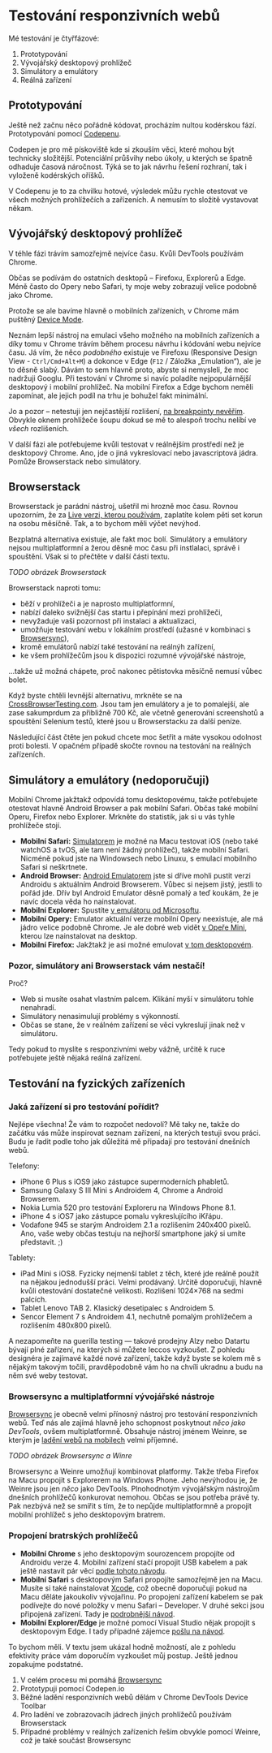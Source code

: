 # Testování responzivních webů

Mé testování je čtyřfázové:

1. Prototypování 
2. Vývojářský desktopový prohlížeč
3. Simulátory a emulátory
4. Reálná zařízení

## Prototypování

Ještě než začnu něco pořádně kódovat, procházím nultou kodérskou fází. Prototypování pomocí [Codepenu](http://codepen.io/machal). 

Codepen je pro mě pískoviště kde si zkouším věci, které mohou být technicky složitější. Potenciální průšvihy nebo úkoly, u kterých se špatně odhaduje časová náročnost. Týká se to jak návrhu řešení rozhraní, tak i vyloženě kodérských oříšků. 

V Codepenu je to za chvilku hotové, výsledek můžu rychle otestovat ve všech možných prohlížečích a zařízeních. A nemusím to složitě vystavovat někam.

## Vývojářský desktopový prohlížeč

V téhle fázi trávím samozřejmě nejvíce času. Kvůli DevTools používám Chrome. 

Občas se podívám do ostatních desktopů – Firefoxu, Explorerů a Edge. Méně často do Opery nebo Safari, ty moje weby zobrazují velice podobně jako Chrome.

Protože se ale bavíme hlavně o mobilních zařízeních, v Chrome mám puštěný [Device Mode](http://www.vzhurudolu.cz/blog/41-devtools-tipy#emulace-zarizeni-s-device-mode). 

Neznám lepší nástroj na emulaci všeho možného na mobilních zařízeních a díky tomu v Chrome trávím během procesu návrhu i kódování webu nejvíce času. Já vím, že něco *podobného* existuje ve Firefoxu (Responsive Design View - `Ctrl/Cmd+Alt+M`) a dokonce v Edge (`F12` / Záložka „Emulation“), ale je to děsně slabý. Dávám to sem hlavně proto, abyste si nemysleli, že moc nadržuji Googlu. Při testování v Chrome si navíc poladíte nejpopulárnější desktopový i mobilní prohlížeč. Na mobilní Firefox a Edge bychom neměli zapomínat, ale jejich podíl na trhu je bohužel fakt minimální.

Jo a pozor – netestuji jen nejčastější rozlišení, [na breakpointy nevěřím](http://kratce.vzhurudolu.cz/post/46416507703/jake-breakpointy-zvolit-v-responzivnim-webdesignu). Obvykle oknem prohlížeče šoupu dokud se mě to alespoň trochu nelíbí ve *všech*  rozlišeních. 

V další fázi ale potřebujeme kvůli testovat v reálnějším prostředí než je desktopový Chrome. Ano, jde o jiná vykreslovací nebo javascriptová jádra. Pomůže Browserstack nebo simulátory.

## Browserstack

Browserstack je parádní nástroj, ušetřil mi hrozně moc času. Rovnou upozorním, že za [Live verzi, kterou používám](https://www.browserstack.com/accounts/subscriptions), zaplatíte kolem pěti set korun na osobu měsíčně. Tak, a to bychom měli výčet nevýhod.

Bezplatná alternativa existuje, ale fakt moc bolí. Simulátory a emulátory nejsou multiplatformní a žerou děsně moc času při instlalaci, správě i spouštění. Však si to přečtěte v další části textu.

*TODO obrázek Browserstack*

Browserstack naproti tomu:

- běží v prohlížeči a je naprosto multiplatformní,
- nabízí daleko svižnější čas startu i přepínání mezi prohlížeči,
- nevyžaduje vaši pozornost při instalaci a aktualizaci,
- umožňuje testování webu v lokálním prostředí (užasné v kombinaci s [Browsersync](browsersync.md)),
- kromě emulátorů nabízí také testování na reálnýh zařízení,
- ke všem prohlížečům jsou k dispozici rozumné vývojářské nástroje,

…takže už možná chápete, proč nakonec pětistovka měsíčně nemusí vůbec bolet.

Když byste chtěli levnější alternativu, mrkněte se na [CrossBrowserTesting.com](https://crossbrowsertesting.com). Jsou tam jen emulátory a je to pomalejší, ale zase sakumprdum za přibližně 700 Kč, ale včetně generování screenshotů a spouštění Selenium testů, které jsou u Browserstacku za další peníze.

Následující část čtěte jen pokud chcete moc šetřit a máte vysokou odolnost proti bolesti. V opačném případě skočte rovnou na testování na reálných zařízeních.

## Simulátory a emulátory (nedoporučuji)

Mobilní Chrome jakžtakž odpovídá tomu desktopovému, takže potřebujete otestovat hlavně Android Browser a pak mobilní Safari. Občas také mobilní Operu, Firefox nebo Explorer. Mrkněte do statistik, jak si u vás tyhle prohlížeče stojí. 

- **Mobilní Safari:** [Simulatorem](https://developer.apple.com/library/ios/documentation/IDEs/Conceptual/iOS_Simulator_Guide/Introduction/Introduction.html) je možné na Macu testovat iOS (nebo také watchOS a tvOS, ale tam není žádný prohlížeč), takže mobilní Safari. Nicméně pokud jste na Windowsech nebo Linuxu, s emulací mobilního Safari si neškrtnete.
- **Android Browser:** [Android Emulatorem](https://developer.android.com/studio/run/emulator.html) jste si dříve mohli pustit verzi Androidu s aktuálním Android Browserem. Vůbec si nejsem jistý, jestli to pořád jde. Dřív byl Android Emulator děsně pomalý a teď koukám, že je navíc docela věda ho nainstalovat.
- **Mobilní Explorer:** Spustíte [v emulátoru od Microsoftu](https://msdn.microsoft.com/en-us/library/windows/apps/ff402563%28v=vs.105%29.aspx).
- **Mobilní Opery:** Emulator aktuální verze mobilní Opery neexistuje, ale má jádro velice podobně Chrome. Je ale dobré web vidět [v Opeře Mini](https://dev.opera.com/articles/installing-opera-mini-on-your-computer/), kterou lze nainstalovat na desktop.
- **Mobilní Firefox:** Jakžtakž je asi možné emulovat [v tom desktopovém](http://stackoverflow.com/questions/16651911/how-can-i-simulate-mobile-devices-and-debug-in-firefox-browser).

### Pozor, simulátory ani Browserstack vám nestačí! 

Proč?

* Web si musíte osahat vlastním palcem. Klikání myší v simulátoru tohle nenahradí.
* Simulátory nenasimulují problémy s výkonností.
* Občas se stane, že v reálném zařízení se věci vykreslují jinak než v simulátoru.

Tedy pokud to myslíte s responzivními weby vážně, určitě k ruce potřebujete ještě nějaká reálná zařízení.

## Testování na fyzických zařízeních

### Jaká zařízení si pro testování pořídit?

Nejlépe všechna! Že vám to rozpočet nedovolí? Mě taky ne, takže do začátku vás může inspirovat seznam zařízení, na kterých testuji svou práci. Budu je řadit podle toho jak důležitá mě připadají pro testování dnešních webů.

Telefony:

* iPhone 6 Plus s iOS9 jako zástupce supermoderních phabletů. 
* Samsung Galaxy S III Mini s Androidem 4, Chrome a Android Browserem.
* Nokia Lumia 520 pro testování Exploreru na Windows Phone 8.1.
* iPhone 4 s iOS7 jako zástupce pomalu vykreslujícího iKřápu.
* Vodafone 945 se starým Androidem 2.1 a rozlišením 240x400 pixelů. Ano, vaše weby občas testuju na nejhorší smartphone jaký si umíte představit. ;)


Tablety:

* iPad Mini s iOS8. Fyzicky nejmenší tablet z těch, které jde reálně použít na nějakou jednodušší práci. Velmi prodávaný. Určitě doporučuji, hlavně kvůli otestování dostatečné velikosti. Rozlišení 1024×768 na sedmi palcích.
* Tablet Lenovo TAB 2. Klasický desetipalec s Androidem 5. 
* Sencor Element 7 s Androidem 4.1, nechutně pomalým prohlížečem a rozlišením 480x800 pixelů. 

A nezapomeňte na guerilla testing — takové prodejny Alzy nebo Datartu bývají plné zařízení, na kterých si můžete leccos vyzkoušet. Z pohledu designéra je zajímavé každé nové zařízení, takže když byste se kolem mě s nějakým takovým točili, pravděpodobně vám ho na chvíli ukradnu a budu na něm své weby testovat.

### Browsersync a multiplatformní vývojářské nástroje

[Browsersync](browsersync.md) je obecně velmi přínosný nástroj pro testování responzivních webů. Teď nás ale zajímá hlavně jeho schopnost poskytnout *něco jako DevTools*, ovšem multiplatformně. Obsahuje nástroj jménem Weinre, se kterým je [ladění webů na mobilech](browsersync.md#ladění-webu-na-mobilních-zařízeních) velmi příjemné. 

*TODO obrázek Browsersync a Winre*

Browsersync a Weinre umožňují kombinovat platformy. Takže třeba Firefox na Macu propojit s Explorerem na Windows Phone. Jeho nevýhodou je, že Weinre jsou jen *něco* jako DevTools. Plnohodnotým vývojářským nástrojům dnešních prohlížečů konkurovat nemohou. Občas se jsou potřeba právě ty. Pak nezbývá než se smířit s tím, že to nepůjde multiplatformně a propojit mobilní prohlížeč s jeho desktopovým bratrem.

### Propojení bratrských prohlížečů

- **Mobilní Chrome** s jeho desktopovým sourozencem propojíte od Androidu verze 4. Mobilní zařízení stačí propojit USB kabelem a pak ještě nastavit pár věcí [podle tohoto návodu](https://developers.google.com/web/tools/chrome-devtools/debug/remote-debugging/remote-debugging).
- **Mobilní Safari** s desktopovým Safari propojíte samozřejmě jen na Macu. Musíte si také nainstalovat [Xcode](https://developer.apple.com/xcode/), což obecně doporučuji pokud na Macu děláte jakoukoliv vývojařinu. Po propojení zařízení kabelem se pak podívejte do nové položky v menu Safari – Developer. V druhé sekci jsou připojená zařízení. Tady je [podrobnější návod](https://blog.idrsolutions.com/2015/02/remote-debugging-ios-safari-on-os-x-windows-and-linux/).
- **Mobilní Explorer/Edge** je možné pomocí Visual Studio nějak propojit s desktopovým Edge. I tady případné zájemce [pošlu na návod](https://blogs.msdn.microsoft.com/visualstudioalm/2014/04/04/diagnosing-mobile-website-issues-on-windows-phone-8-1-with-visual-studio/).

To bychom měli. V textu jsem ukázal hodně možností, ale z pohledu efektivity práce vám doporučím vyzkoušet můj postup. Ještě jednou zopakujme podstatné.

1. V celém procesu mi pomáhá [Browsersync](browsersync.md)
2. Prototypuji pomocí Codepen.io 
3. Běžné ladění responzivních webů dělám v Chrome DevTools Device Toolbar
4. Pro ladění ve zobrazovacíh jádrech jiných prohlížečů používám Browserstack
5. Případné problémy v reálných zařízeních řeším obvykle pomocí Weinre, což je také součást Browsersync
